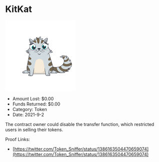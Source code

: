 # KitKat
![KitKat](/rektimages/KitKat.png)
- Amount Lost: $0.00
- Funds Returned: $0.00
- Category: Token
- Date: 2021-9-2

The contract owner could disable the transfer function, which restricted users in selling their tokens.


Proof Links:
- [https://twitter.com/Token_Sniffer/status/1386163504470659074](https://twitter.com/Token_Sniffer/status/1386163504470659074)


